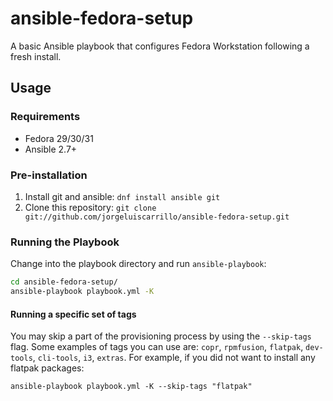 # ansible-fedora-setup

A basic Ansible playbook that configures Fedora Workstation following a fresh install.

## Usage
### Requirements
*  Fedora 29/30/31
*  Ansible 2.7+

### Pre-installation
1. Install git and ansible: `dnf install ansible git`
2. Clone this repository: `git clone git://github.com/jorgeluiscarrillo/ansible-fedora-setup.git`

### Running the Playbook
Change into the playbook directory and run `ansible-playbook`:
```bash
cd ansible-fedora-setup/
ansible-playbook playbook.yml -K
```

#### Running a specific set of tags
You may skip a part of the provisioning process by using the `--skip-tags` flag. Some examples of tags you can use are: `copr`, `rpmfusion`, `flatpak`, `dev-tools`, `cli-tools`, `i3`, `extras`. For example, if you did not want to install any flatpak packages:
```
ansible-playbook playbook.yml -K --skip-tags "flatpak"
```

